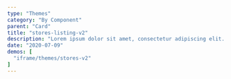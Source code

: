 ```yaml
---
type: "Themes"
category: "By Component"
parent: "Card"
title: "stores-listing-v2"
description: "Lorem ipsum dolor sit amet, consectetur adipiscing elit. Nunc tempus laoreet leo sit amet iaculis."
date: "2020-07-09"
demos: [
  "iframe/themes/stores-v2"
]
---
```

